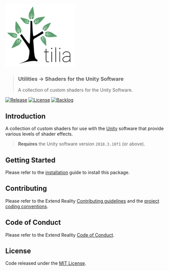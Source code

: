 [![Tilia logo][Tilia-Image]](#)

> ### Utilities -> Shaders for the Unity Software
> A collection of custom shaders for the Unity Software.

[![Release][Version-Release]][Releases]
[![License][License-Badge]][License]
[![Backlog][Backlog-Badge]][Backlog]

## Introduction

A collection of custom shaders for use with the [Unity] software that provide various levels of shader effects.

> **Requires** the Unity software version `2018.3.10f1` (or above).

## Getting Started

Please refer to the [installation] guide to install this package.

## Contributing

Please refer to the Extend Reality [Contributing guidelines] and the [project coding conventions].

## Code of Conduct

Please refer to the Extend Reality [Code of Conduct].

## License

Code released under the [MIT License][License].

[License-Badge]: https://img.shields.io/github/license/ExtendRealityLtd/Tilia.Utilities.Shaders.Unity.svg
[Version-Release]: https://img.shields.io/github/release/ExtendRealityLtd/Tilia.Utilities.Shaders.Unity.svg
[project coding conventions]: https://github.com/ExtendRealityLtd/.github/blob/master/CONVENTIONS/UNITY3D.md

[Tilia-Image]: https://raw.githubusercontent.com/ExtendRealityLtd/related-media/main/github/readme/tilia.png
[License]: LICENSE.md
[Installation]: Documentation/HowToGuides/Installation/README.md
[Backlog]: http://tracker.vrtk.io
[Backlog-Badge]: https://img.shields.io/badge/project-backlog-78bdf2.svg
[Releases]: ../../releases
[Contributing guidelines]: https://github.com/ExtendRealityLtd/.github/blob/master/CONTRIBUTING.md
[Code of Conduct]: https://github.com/ExtendRealityLtd/.github/blob/master/CODE_OF_CONDUCT.md

[Unity]: https://unity3d.com/